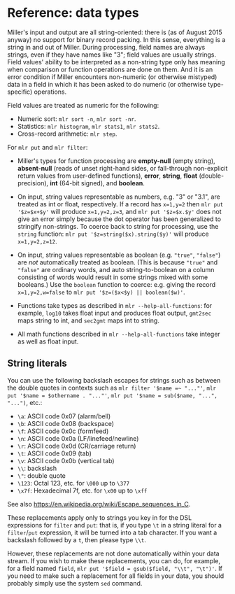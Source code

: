 <!---  PLEASE DO NOT EDIT DIRECTLY. EDIT THE .md.in FILE PLEASE. --->
# Reference: data types

Miller's input and output are all string-oriented: there is (as of August 2015 anyway) no support for binary record packing. In this sense, everything is a string in and out of Miller.  During processing, field names are always strings, even if they have names like "3"; field values are usually strings.  Field values' ability to be interpreted as a non-string type only has meaning when comparison or function operations are done on them.  And it is an error condition if Miller encounters non-numeric (or otherwise mistyped) data in a field in which it has been asked to do numeric (or otherwise type-specific) operations.

Field values are treated as numeric for the following:

* Numeric sort: `mlr sort -n`, `mlr sort -nr`.
* Statistics: `mlr histogram`, `mlr stats1`, `mlr stats2`.
* Cross-record arithmetic: `mlr step`.

For `mlr put` and `mlr filter`:

* Miller's types for function processing are **empty-null** (empty string), **absent-null** (reads of unset right-hand sides, or fall-through non-explicit return values from user-defined functions), **error**, **string**, **float** (double-precision), **int** (64-bit signed), and **boolean**.

* On input, string values representable as numbers, e.g. "3" or "3.1", are treated as int or float, respectively. If a record has `x=1,y=2` then `mlr put '$z=$x+$y'` will produce `x=1,y=2,z=3`, and `mlr put '$z=$x.$y'` does not give an error simply because the dot operator has been generalized to stringify non-strings.  To coerce back to string for processing, use the `string` function: `mlr put '$z=string($x).string($y)'` will produce `x=1,y=2,z=12`.

* On input, string values representable as boolean  (e.g. `"true"`, `"false"`) are *not* automatically treated as boolean.  (This is because `"true"` and `"false"` are ordinary words, and auto string-to-boolean on a column consisting of words would result in some strings mixed with some booleans.) Use the `boolean` function to coerce: e.g. giving the record `x=1,y=2,w=false` to `mlr put '$z=($x<$y) || boolean($w)'`.

* Functions take types as described in `mlr --help-all-functions`: for example, `log10` takes float input and produces float output, `gmt2sec` maps string to int, and `sec2gmt` maps int to string.

* All math functions described in `mlr --help-all-functions` take integer as well as float input.

## String literals

You can use the following backslash escapes for strings such as between the double quotes in contexts such as `mlr filter '$name =~ "..."'`, `mlr put '$name = $othername . "..."'`, `mlr put '$name = sub($name, "...", "...")`, etc.:

* `\a`: ASCII code 0x07 (alarm/bell)
* `\b`: ASCII code 0x08 (backspace)
* `\f`: ASCII code 0x0c (formfeed)
* `\n`: ASCII code 0x0a (LF/linefeed/newline)
* `\r`: ASCII code 0x0d (CR/carriage return)
* `\t`: ASCII code 0x09 (tab)
* `\v`: ASCII code 0x0b (vertical tab)
* `\\`: backslash
* `\"`: double quote
* `\123`: Octal 123, etc. for `\000` up to `\377`
* `\x7f`: Hexadecimal 7f, etc. for `\x00` up to `\xff`

See also https://en.wikipedia.org/wiki/Escape_sequences_in_C.

These replacements apply only to strings you key in for the DSL expressions for `filter` and `put`: that is, if you type `\t` in a string literal for a `filter`/`put` expression, it will be turned into a tab character. If you want a backslash followed by a `t`, then please type `\\t`.

However, these replacements are not done automatically within your data stream. If you wish to make these replacements, you can do, for example, for a field named `field`, `mlr put '$field = gsub($field, "\\t", "\t")'`. If you need to make such a replacement for all fields in your data, you should probably simply use the system `sed` command.

